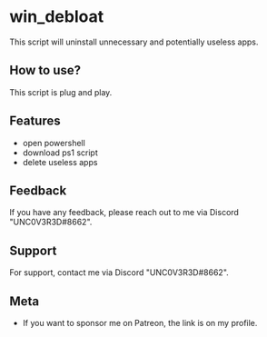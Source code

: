 
# win_debloat
This script will uninstall unnecessary and potentially useless apps.

## How to use?

This script is plug and play.


## Features

- open powershell 
- download ps1 script
- delete useless apps


## Feedback

If you have any feedback, please reach out to me via Discord "UNC0V3R3D#8662".






## Support

For support, contact me via  Discord "UNC0V3R3D#8662".


## Meta


- If you want to sponsor me on Patreon, the link is on my profile.


